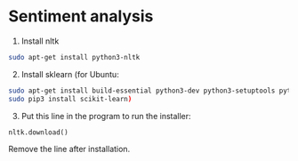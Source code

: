# Sentiment analysis

1. Install nltk 

```bash
sudo apt-get install python3-nltk
```
 
2. Install sklearn (for Ubuntu: 
```bash  
sudo apt-get install build-essential python3-dev python3-setuptools python3-numpy python3-scipy libatlas-dev libatlas3gf-base
sudo pip3 install scikit-learn)
```

3. Put this line in the program to run the installer:
```python
nltk.download()
```
  Remove the line after installation.  


